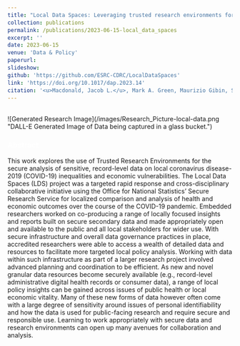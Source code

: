 ```yaml
---
title: "Local Data Spaces: Leveraging trusted research environments for secure location-based policy research in the age of COVID-19"
collection: publications
permalink: /publications/2023-06-15-local_data_spaces
excerpt: ''
date: 2023-06-15
venue: 'Data & Policy'
paperurl: 
slideshow: 
github: 'https://github.com/ESRC-CDRC/LocalDataSpaces'
link: 'https://doi.org/10.1017/dap.2023.14'
citation: '<u>Macdonald, Jacob L.</u>, Mark A. Green, Maurizio Gibin, Simon Leech, Alex Singleton, and Paul Longely. (2023). &quot;Local Data Spaces: Leveraging trusted research environments for secure location-based policy research in the age of COVID-19.&quot; <b><i><span style="color:white">Data & Policy</span></i></b>'
---
```


<br />
![Generated Research Image](/images/Research_Picture-local-data.png "DALL-E Generated Image of Data being captured in a glass bucket.")



### <span style="color:white">Abstract</span>

This work explores the use of Trusted Research Environments for the secure analysis of sensitive, record-level data on local coronavirus disease-2019 (COVID-19) inequalities and economic vulnerabilities. The Local Data Spaces (LDS) project was a targeted rapid response and cross-disciplinary collaborative initiative using the Office for National Statistics’ Secure Research Service for localized comparison and analysis of health and economic outcomes over the course of the COVID-19 pandemic. Embedded researchers worked on co-producing a range of locally focused insights and reports built on secure secondary data and made appropriately open and available to the public and all local stakeholders for wider use. With secure infrastructure and overall data governance practices in place, accredited researchers were able to access a wealth of detailed data and resources to facilitate more targeted local policy analysis. Working with data within such infrastructure as part of a larger research project involved advanced planning and coordination to be efficient. As new and novel granular data resources become securely available (e.g., record-level administrative digital health records or consumer data), a range of local policy insights can be gained across issues of public health or local economic vitality. Many of these new forms of data however often come with a large degree of sensitivity around issues of personal identifiability and how the data is used for public-facing research and require secure and responsible use. Learning to work appropriately with secure data and research environments can open up many avenues for collaboration and analysis.
